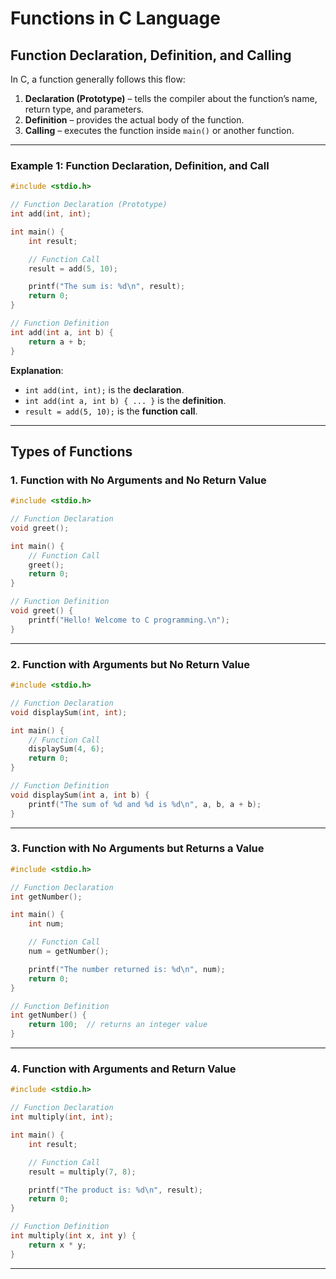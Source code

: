 # Functions in C Language 

## Function Declaration, Definition, and Calling

In C, a function generally follows this flow:

1. **Declaration (Prototype)** – tells the compiler about the function’s name, return type, and parameters.
2. **Definition** – provides the actual body of the function.
3. **Calling** – executes the function inside `main()` or another function.

---

### Example 1: Function Declaration, Definition, and Call

```c
#include <stdio.h>

// Function Declaration (Prototype)
int add(int, int);

int main() {
    int result;

    // Function Call
    result = add(5, 10);

    printf("The sum is: %d\n", result);
    return 0;
}

// Function Definition
int add(int a, int b) {
    return a + b;
}
```

**Explanation**:

* `int add(int, int);` is the **declaration**.
* `int add(int a, int b) { ... }` is the **definition**.
* `result = add(5, 10);` is the **function call**.

---

## Types of Functions 

### 1. Function with No Arguments and No Return Value

```c
#include <stdio.h>

// Function Declaration
void greet();

int main() {
    // Function Call
    greet();
    return 0;
}

// Function Definition
void greet() {
    printf("Hello! Welcome to C programming.\n");
}
```

---

### 2. Function with Arguments but No Return Value

```c
#include <stdio.h>

// Function Declaration
void displaySum(int, int);

int main() {
    // Function Call
    displaySum(4, 6);
    return 0;
}

// Function Definition
void displaySum(int a, int b) {
    printf("The sum of %d and %d is %d\n", a, b, a + b);
}
```

---

### 3. Function with No Arguments but Returns a Value

```c
#include <stdio.h>

// Function Declaration
int getNumber();

int main() {
    int num;

    // Function Call
    num = getNumber();

    printf("The number returned is: %d\n", num);
    return 0;
}

// Function Definition
int getNumber() {
    return 100;  // returns an integer value
}
```

---

### 4. Function with Arguments and Return Value

```c
#include <stdio.h>

// Function Declaration
int multiply(int, int);

int main() {
    int result;

    // Function Call
    result = multiply(7, 8);

    printf("The product is: %d\n", result);
    return 0;
}

// Function Definition
int multiply(int x, int y) {
    return x * y;
}
```

---
